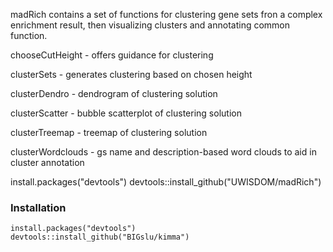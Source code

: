 madRich contains a set of functions for clustering gene sets fron a complex enrichment result, then visualizing clusters and annotating common function.  



chooseCutHeight - offers guidance for clustering

clusterSets - generates clustering based on chosen height
     
clusterDendro - dendrogram of clustering solution
     
clusterScatter - bubble scatterplot of clustering solution
     
clusterTreemap - treemap of clustering solution
     
clusterWordclouds - gs name and description-based word clouds to aid in cluster annotation


install.packages("devtools")
devtools::install_github("UWISDOM/madRich")

### Installation

```
install.packages("devtools")
devtools::install_github("BIGslu/kimma")
```
